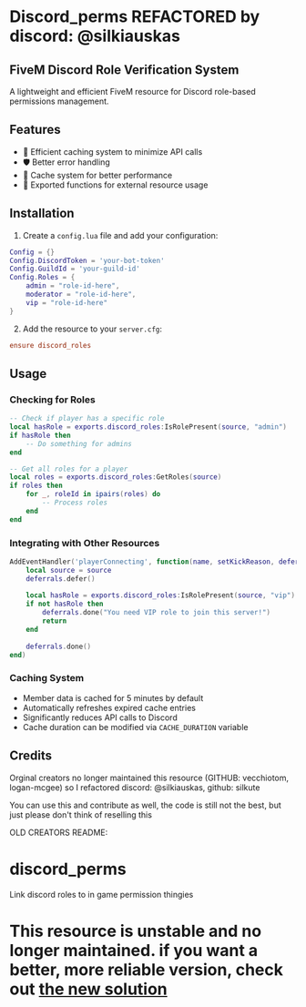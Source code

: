 # Discord_perms REFACTORED by discord: @silkiauskas
## FiveM Discord Role Verification System

A lightweight and efficient FiveM resource for Discord role-based permissions management.

## Features

- 🚀 Efficient caching system to minimize API calls
- 🛡️ Better error handling
- 🔄 Cache system for better performance
- 🔌 Exported functions for external resource usage


## Installation

1. Create a `config.lua` file and add your configuration:

```lua
Config = {}
Config.DiscordToken = 'your-bot-token'
Config.GuildId = 'your-guild-id'
Config.Roles = {
    admin = "role-id-here",
    moderator = "role-id-here",
    vip = "role-id-here"
}
```

2. Add the resource to your `server.cfg`:
```cfg
ensure discord_roles
```

## Usage

### Checking for Roles

```lua
-- Check if player has a specific role
local hasRole = exports.discord_roles:IsRolePresent(source, "admin")
if hasRole then
    -- Do something for admins
end

-- Get all roles for a player
local roles = exports.discord_roles:GetRoles(source)
if roles then
    for _, roleId in ipairs(roles) do
        -- Process roles
    end
end
```

### Integrating with Other Resources

```lua
AddEventHandler('playerConnecting', function(name, setKickReason, deferrals)
    local source = source
    deferrals.defer()
    
    local hasRole = exports.discord_roles:IsRolePresent(source, "vip")
    if not hasRole then
        deferrals.done("You need VIP role to join this server!")
        return
    end
    
    deferrals.done()
end)
```

### Caching System
- Member data is cached for 5 minutes by default
- Automatically refreshes expired cache entries
- Significantly reduces API calls to Discord
- Cache duration can be modified via `CACHE_DURATION` variable

## Credits

Orginal creators no longer maintained this resource (GITHUB: vecchiotom, logan-mcgee) so I refactored discord: @silkiauskas, github: silkute

You can use this and contribute as well, the code is still not the best, but just please don't think of reselling this


OLD CREATORS README: 
# discord_perms
Link discord roles to in game permission thingies

# This resource is unstable and no longer maintained. if you want a better, more reliable version, check out [the new solution](https://forum.cfx.re/t/discordroles-a-proper-attempt-this-time/1579427)


